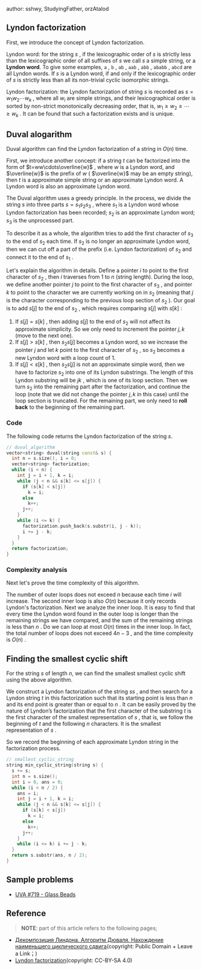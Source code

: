 author: sshwy, StudyingFather, orzAtalod

## Lyndon factorization

First, we introduce the concept of Lyndon factorization.

Lyndon word: for the string $s$ , if the lexicographic order of $s$ is strictly less than the lexicographic order of all suffixes of $s$  we call $s$ a simple string, or a **Lyndon word**. To give some examples, $\texttt{a}$ , $\texttt{b}$ , $\texttt{ab}$ , $\texttt{aab}$ , $\texttt{abb}$ , $\texttt{ababb}$ , $\texttt{abcd}$ are all Lyndon words. If $s$ is a Lyndon word, if and only if the lexicographic order of $s$ is strictly less than all its non-trivial cyclic isomorphic strings.

Lyndon factorization: the Lyndon factorization of string $s$ is recorded as $s=w_1w_2\cdots w_k$ , where all $w_i$ are simple strings, and their lexicographical order is sorted by non-strict monotonically decreasing order, that is, $w_1\ge w_2\ge\cdots \ge w_k$ . It can be found that such a factorization exists and is unique.

## Duval alogarithm

Duval algorithm can find the Lyndon factorization of a string in $O(n)$ time.

First, we introduce another concept: if a string $t$ can be factorized into the form of $t=ww\cdots\overline{w}$ , where $w$ is a Lyndon word, and $\overline{w}$ is the prefix of $w$ ( $\overline{w}$ may be an empty string), then $t$ is a approximate simple string or an approximate Lyndon word. A Lyndon word is also an approximate Lyndon word.

The Duval algorithm uses a greedy principle. In the process, we divide the string $s$ into three parts $s=s_1s_2s_3$ , where $s_1$ is a Lyndon word whose Lyndon factorization has been recorded; $s_2$ is an approximate Lyndon word; $s_3$ is the unprocessed part.

To describe it as a whole, the algorithm tries to add the first character of $s_3$ to the end of $s_2$ each time. If $s_2$ is no longer an approximate Lyndon word, then we can cut off a part of the prefix (i.e. Lyndon factorization) of $s_2$ and connect it to the end of $s_1$ .

Let's explain the algorithm in details. Define a pointer $i$ to point to the first character of $s_2$ , then $i$ traverses from $1$ to $n$ (string length). During the loop, we define another pointer $j$ to point to the first character of $s_3$ , and pointer $k$ to point to the character we are currently working on in $s_2$ (meaning that $j$ is the character corresponding to the previous loop section of $s_2$ ). Our goal is to add $s[j]$ to the end of $s_2$ , which requires comparing $s[j]$ with $s[k]$ :

1. If $s[j]=s[k]$ , then adding $s[j]$ to the end of $s_2$ will not affect its approximate simplicity. So we only need to increment the pointer $j,k$  (move to the next one).
2.  If $s[j]>s[k]$ , then $s_2s[j]$ becomes a Lyndon word, so we increase the pointer $j$ and let $k$ point to the first character of $s_2$ , so $s_2$ becomes a new Lyndon word with a loop count of 1.
3.  If $s[j]<s[k]$ , then $s_2s[j]$ is not an approximate simple word, then we have to factorize $s_2$ into one of its Lyndon substrings. The length of this Lyndon substring will be $jk$ , which is one of its loop section. Then we turn $s_2$ into the remaining part after the factorization, and continue the loop (note that we did not change the pointer $j,k$ in this case) until the loop section is truncated. For the remaining part, we only need to **roll back** to the beginning of the remaining part.

### Code

The following code returns the Lyndon factorization of the string $s$.

```cpp
// duval_algorithm
vector<string> duval(string const& s) {
  int n = s.size(), i = 0;
  vector<string> factorization;
  while (i < n) {
    int j = i + 1, k = i;
    while (j < n && s[k] <= s[j]) {
      if (s[k] < s[j])
        k = i;
      else
        k++;
      j++;
    }
    while (i <= k) {
      factorization.push_back(s.substr(i, j - k));
      i += j - k;
    }
  }
  return factorization;
}
```

### Complexity analysis

Next let's prove the time complexity of this algorithm.

The number of outer loops does not exceed $n$ because each time $i$ will increase. The second inner loop is also $O(n)$ because it only records Lyndon's factorization. Next we analyze the inner loop. It is easy to find that every time the Lyndon word found in the outer loop is longer than the remaining strings we have compared, and the sum of the remaining strings is less than $n$ . Do we can loop at most $O(n)$ times in the inner loop. In fact, the total number of loops does not exceed $4n-3$ , and the time complexity is $O(n)$ .

## Finding the smallest cyclic shift

For the string $s$ of length $n$, we can find the smallest smallest cyclic shift using the above algorithm.

We construct a Lyndon factorization of the string $ss$ , and then search for a Lyndon string $t$ in this factorization such that its starting point is less than $n$ and its end point is greater than or equal to $n$ . It can be easily proved by the nature of Lyndon’s factorization that the first character of the substring $t$ is the first character of the smallest representation of $s$ , that is, we follow the beginning of $t$ and the following $n$ characters. It is the smallest representation of $s$ .

So we record the beginning of each approximate Lyndon string in the factorization process.

```cpp
// smallest_cyclic_string
string min_cyclic_string(string s) {
  s += s;
  int n = s.size();
  int i = 0, ans = 0;
  while (i < n / 2) {
    ans = i;
    int j = i + 1, k = i;
    while (j < n && s[k] <= s[j]) {
      if (s[k] < s[j])
        k = i;
      else
        k++;
      j++;
    }
    while (i <= k) i += j - k;
  }
  return s.substr(ans, n / 2);
}
```

## Sample problems

-    [UVA #719 - Glass Beads](https://uva.onlinejudge.org/index.php?option=onlinejudge&page=show_problem&problem=660) 

## Reference

> **NOTE**: part of this article refers to the following pages;  

- [Декомпозиция Линдона. Алгоритм Дюваля. Нахождение наименьшего циклического сдвига](http://e-maxx.ru/algo/duval_algorithm)(copyright: Public Domain + Leave a Link；)
- [Lyndon factorization](https://cp-algorithms.com/string/lyndon_factorization.html)(copyright: CC-BY-SA 4.0)